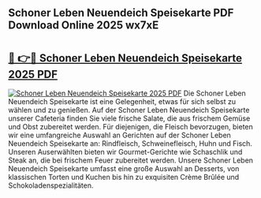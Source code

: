 ## Schoner Leben Neuendeich Speisekarte PDF Download Online 2025 wx7xE

# <h2><a href="http://gcajrzj.nevu.top/?p=Schoner+Leben+Neuendeich+Speisekarte">🔗 👉🔴 Schoner Leben Neuendeich Speisekarte 2025 PDF</a></h2>

[![Schoner Leben Neuendeich Speisekarte 2025 PDF](https://i.imgur.com/dBaPXMq.png)](http://gcajrzj.nevu.top/?p=Schoner+Leben+Neuendeich+Speisekarte)
Die Schoner Leben Neuendeich Speisekarte ist eine Gelegenheit, etwas für sich selbst zu wählen und zu genießen. Auf der Schoner Leben Neuendeich Speisekarte unserer Cafeteria finden Sie viele frische Salate, die aus frischem Gemüse und Obst zubereitet werden. Für diejenigen, die Fleisch bevorzugen, bieten wir eine umfangreiche Auswahl an Gerichten auf der Schoner Leben Neuendeich Speisekarte an: Rindfleisch, Schweinefleisch, Huhn und Fisch. Unseren Auserwählten bieten wir Gourmet-Gerichte wie Schaschlik und Steak an, die bei frischem Feuer zubereitet werden. Unsere Schoner Leben Neuendeich Speisekarte umfasst eine große Auswahl an Desserts, von klassischen Torten und Kuchen bis hin zu exquisiten Crème Brûlée und Schokoladenspezialitäten.
